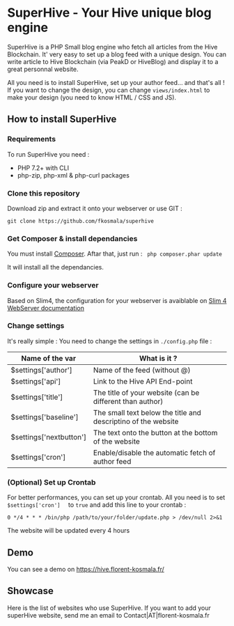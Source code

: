 # SuperHive - Your Hive unique blog engine

SuperHive is a PHP Small blog engine who fetch all articles from the Hive Blockchain. It' very easy to set up a blog feed with a unique design. You can write article to Hive Blockchain (via PeakD or HiveBlog) and display it to a great personnal website. 

All you need is to install SuperHive, set up your author feed... and that's all ! If you want to change the design, you can change ```views/index.html``` to make your design (you need to know HTML / CSS and JS).

## How to install SuperHive

### Requirements

To run SuperHive you need :

- PHP 7.2+ with CLI
- php-zip, php-xml & php-curl packages

### Clone this repository

Download zip and extract it onto your webserver or use GIT :

 ```git clone https://github.com/fkosmala/superhive``` 

### Get Composer & install dependancies

You must install [Composer](https://getcomposer.org/). Aftar that, just run :
``` php composer.phar update``` 

It will install all the dependancies.

### Configure your webserver

Based on Slim4, the configuration for your webserver is avaiblable on [Slim 4 WebServer documentation](http://www.slimframework.com/docs/v3/start/web-servers.html) 

### Change settings

It's really simple : You need to change the settings in ```./config.php``` file :

| Name of the var         | What is it ?                                                 |
| ----------------------- | ------------------------------------------------------------ |
| $settings['author']     | Name of the feed (without @)                                 |
| $settings['api']        | Link to the Hive API End-point                               |
| $settings['title']      | The title of your website (can be different than author)     |
| $settings['baseline']   | The small text below the title and descriptino of the website |
| $settings['nextbutton'] | The text onto the button at the bottom of the website        |
| $settings['cron']       | Enable/disable the automatic fetch of author feed            |

### (Optional) Set up Crontab

For better performances, you can set up your crontab. All you need is to set ```$settings['cron']  ``` to ```true``` and add this line to your crontab :

``` 
0 */4 * * * /bin/php /path/to/your/folder/update.php > /dev/null 2>&1
```

The website will be updated every 4 hours

## Demo

You can see a demo on https://hive.florent-kosmala.fr/

## Showcase

Here is the list of websites who use SuperHive. If you want to add your superHive website, send me an email to Contact|AT|florent-kosmala.fr